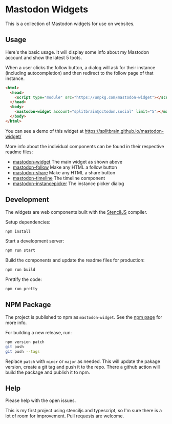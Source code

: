 # Mastodon Widgets

This is a collection of Mastodon widgets for use on websites.

## Usage

Here's the basic usage. It will display some info about my Mastodon account and show the latest 5 toots.

When a user clicks the follow button, a dialog will ask for their instance (including autocompletion) and then redirect to the follow page of that instance.

```html
<html>
  <head>
    <script type="module" src="https://unpkg.com/mastodon-widget"></script>
  </head>
  <body>
    <mastodon-widget account="splitbrain@octodon.social" limit="5"></mastodon-widget>
  </body>
</html>
```

You can see a demo of this widget at https://splitbrain.github.io/mastodon-widget/

More info about the individual components can be found in their respective readme files:

- [mastodon-widget](src/components/mastodon-widget/readme.md) The main widget as shown above
- [mastodon-follow](src/components/mastodon-follow/readme.md) Make any HTML a follow button
- [mastodon-share](src/components/mastodon-share/readme.md) Make any HTML a share button
- [mastodon-timeline](src/components/mastodon-timeline/readme.md) The timeline component
- [mastodon-instancepicker](src/components/mastodon-instancepicker/readme.md) The instance picker dialog

## Development

The widgets are web components built with the [StencilJS](https://stenciljs.com/) compiler.

Setup dependencies:

```bash
npm install
```

Start a development server:

```bash
npm run start
```

Build the components and update the readme files for production:

```bash
npm run build
```

Prettify the code:

```bash
npm run pretty
```

## NPM Package

The project is published to npm as `mastodon-widget`. See the [npm page](https://www.npmjs.com/package/mastodon-widget) for more info.

For building a new release, run:

```bash
npm version patch
git push
git push --tags
```

Replace `patch` with `minor` or `major` as needed. This will update the pakage version, create a git tag and push it to the repo. There a github action will build the package and publish it to npm.

## Help

Please help with the open issues.

This is my first project using stenciljs and typescript, so I'm sure there is a lot of room for improvement. Pull requests are welcome.
